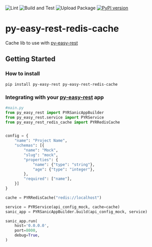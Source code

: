 ![Lint](https://github.com/JeanPinzon/py-easy-rest-redis-cache/actions/workflows/python-lint.yml/badge.svg)
![Build and Test](https://github.com/JeanPinzon/py-easy-rest-redis-cache/actions/workflows/python-test.yml/badge.svg)
![Upload Package](https://github.com/JeanPinzon/py-easy-rest-redis-cache/actions/workflows/python-publish.yml/badge.svg)
[![PyPI version](https://badge.fury.io/py/py-easy-rest-redis-cache.svg)](https://badge.fury.io/py/py-easy-rest-redis-cache)

# py-easy-rest-redis-cache

Cache lib to use with [py-easy-rest](https://github.com/JeanPinzon/py-easy-rest)


## Getting Started

### How to install

`pip install py-easy-rest py-easy-rest-redis-cache`


### Integrating with your [py-easy-rest](https://github.com/JeanPinzon/py-easy-rest) app


```python
#main.py
from py_easy_rest import PYRSanicAppBuilder
from py_easy_rest.service import PYRService
from py_easy_rest_redis_cache import PYRRedisCache


config = {
    "name": "Project Name",
    "schemas": [{
        "name": "Mock",
        "slug": "mock",
        "properties": {
            "name": {"type": "string"},
            "age": {"type": "integer"},
        },
        "required": ["name"],
    }]
}

cache = PYRRedisCache("redis://localhost")

service = PYRService(api_config_mock, cache=cache)
sanic_app = PYRSanicAppBuilder.build(api_config_mock, service)

sanic_app.run(
    host='0.0.0.0',
    port=8000,
    debug=True,
)

```
